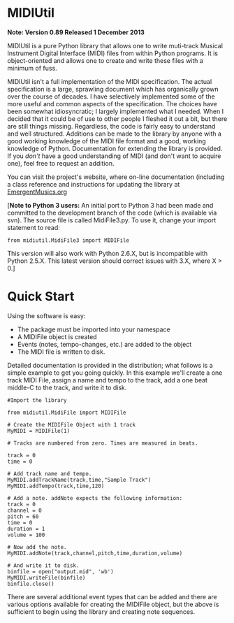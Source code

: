 # MIDIUtil #

**Note: Version 0.89 Released 1 December 2013**

MIDIUtil is a pure Python library that allows one to write muti-track Musical Instrument Digital Interface (MIDI) files from within Python programs. It is object-oriented and allows one to create and write these files with a minimum of fuss.

MIDIUtil isn't a full implementation of the MIDI specification. The actual specification is a large, sprawling document which has organically grown over the course of decades. I have selectively implemented some of the more useful and common aspects of the specification. The choices have been somewhat idiosyncratic; I largely implemented what I needed.  When I decided that it could be of use to other people I fleshed it out a bit, but there are still things missing. Regardless, the code is fairly easy to understand and well structured. Additions can be made to the library by anyone with a good working knowledge of the MIDI file format and a good, working knowledge of Python. Documentation for extending the library is provided. If you _don't_ have a good understanding of MIDI (and don't want to acquire one), feel free to request an addition.

You can visit the project's website, where on-line documentation (including a class reference and instructions for updating the library at [EmergentMusics.org](http://www.emergentmusics.org/midiutil)

[**Note to Python 3 users:** An initial port to Python 3 had been made and committed to the development branch of the code (which is available via svn). The source file is called MidiFile3.py. To use it, change your import statement to read:

`from midiutil.MidiFile3 import MIDIFile`

This version will also work with Python 2.6.X, but is incompatible with Python 2.5.X.
This latest version should correct issues with 3.X, where X > 0.]


# Quick Start #

Using the software is easy:

  * The package must be imported into your namespace
  * A MIDIFile object is created
  * Events (notes, tempo-changes, etc.) are added to the object
  * The MIDI file is written to disk.

Detailed documentation is provided in the distribution; what follows is a simple example to get you going quickly. In this example we'll create a one track MIDI File, assign a name and tempo to the track, add a one beat middle-C to the track, and write it to disk.

```
#Import the library

from midiutil.MidiFile import MIDIFile

# Create the MIDIFile Object with 1 track
MyMIDI = MIDIFile(1)

# Tracks are numbered from zero. Times are measured in beats.

track = 0   
time = 0

# Add track name and tempo.
MyMIDI.addTrackName(track,time,"Sample Track")
MyMIDI.addTempo(track,time,120)

# Add a note. addNote expects the following information:
track = 0
channel = 0
pitch = 60
time = 0
duration = 1
volume = 100

# Now add the note.
MyMIDI.addNote(track,channel,pitch,time,duration,volume)

# And write it to disk.
binfile = open("output.mid", 'wb')
MyMIDI.writeFile(binfile)
binfile.close()
```

There are several additional event types that can be added and there are various options available for creating the MIDIFile object, but the above is sufficient to begin using the library and creating note sequences.